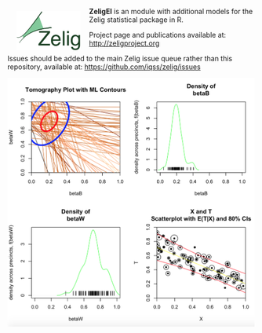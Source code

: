 <a href="http://zeligproject.org"><img src="images/zelig.png" align="left" height="80" vspace="8" hspace="18"></a>

**ZeligEI** is an module with additional models for the Zelig statistical package in R.

Project page and publications available at: 
http://zeligproject.org

Issues should be added to the main Zelig issue queue rather than this repository, available at:
https://github.com/iqss/zelig/issues
<br>

![Example Page](images/ei1.png)

